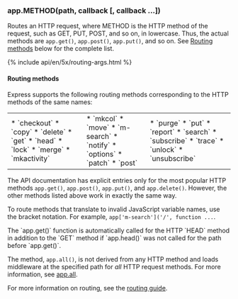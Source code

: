 <h3 id='app.METHOD'>app.METHOD(path, callback [, callback ...])</h3>

Routes an HTTP request, where METHOD is the HTTP method of the request, such as GET,
PUT, POST, and so on, in lowercase. Thus, the actual methods are `app.get()`,
`app.post()`, `app.put()`, and so on. See [Routing methods](#routing-methods) below for the complete list.

{% include api/en/5x/routing-args.html %}

#### Routing methods

Express supports the following routing methods corresponding to the HTTP methods of the same names:

<table style="border: 0px; background: none">
<tr>
<td style="background: none; border: 0px;" markdown="1">
* `checkout`
* `copy`
* `delete`
* `get`
* `head`
* `lock`
* `merge`
* `mkactivity`
</td>
<td style="background: none; border: 0px;" markdown="1">
* `mkcol`
* `move`
* `m-search`
* `notify`
* `options`
* `patch`
* `post`
</td>
<td style="background: none; border: 0px;" markdown="1">
* `purge`
* `put`
* `report`
* `search`
* `subscribe`
* `trace`
* `unlock`
* `unsubscribe`
</td>
</tr>
</table>

The API documentation has explicit entries only for the most popular HTTP methods `app.get()`,
`app.post()`, `app.put()`, and `app.delete()`.
However, the other methods listed above work in exactly the same way.

To route methods that translate to invalid JavaScript variable names, use the bracket notation. For example, `app['m-search']('/', function ...`.

<div class="doc-box doc-info" markdown="1">
  The `app.get()` function is automatically called for the HTTP `HEAD` method in addition to the `GET`
  method if `app.head()` was not called for the path before `app.get()`.
</div>

The method, `app.all()`, is not derived from any HTTP method and loads middleware at
the specified path for _all_ HTTP request methods.
For more information, see [app.all](#app.all).

For more information on routing, see the [routing guide](/{{page.lang}}/guide/routing.html).
